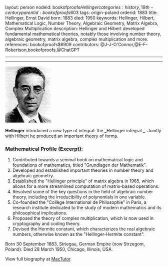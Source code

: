 layout: person
nodeid: bookofproofs$Hellinger
categories: history,19th-century
parentid: bookofproofs$603
tags: origin-poland
orderid: 1883
title: Hellinger, Ernst David
born: 1883
died: 1950
keywords: Hellinger, Hilbert, Mathematical Logic, Number Theory, Algebraic Geometry, Matrix Algebra, Complex Multiplication
description: Hellinger and Hilbert developed fundamental mathematical theories, notably those involving number theory, algebraic geometry, matrix algebra, complex multiplication and more.
references: bookofproofs$6909
contributors: @J-J-O'Connor,@E-F-Robertson,bookofproofs,@ChatGPT

---



---

![Hellinger.jpg](https://github.com/bookofproofs/bookofproofs.github.io/blob/main/_sources/_assets/images/portraits/Hellinger.jpg?raw=true)

**Hellinger** introduced a new type of integral: the _Hellinger integral _. Jointly with Hilbert he produced an important theory of forms.

### Mathematical Profile (Excerpt):
1. Contributed towards a seminal book on mathematical logic and foundations of mathematics, titled "Grundlagen der Mathematik".
2. Developed and established important theories in number theory and algebraic geometry.
3. Established the "Hellinger principle" of matrix algebra in 1965, which allows for a more streamlined computation of matrix-based operations.
4. Resolved some of the key questions in the field of algebraic number theory, including the irreducibility of polynomials in one variable.
5. Co-founded the "Collège International de Philosophie" in Paris, a research institute dedicated to the study of modern mathematics and its philosophical implications.
6. Proposed the theory of complex multiplication, which is now used in cryptography and coding theory.
7. Devised the Hermite constant, which characterizes the real algebraic numbers, otherwise known as the "Hellinger-Hermite constant".

Born 30 September 1883, Striegau, German Empire (now Strzegom, Poland). Died 28 March 1950, Chicago, Illinois, USA.

View full biography at [MacTutor](https://mathshistory.st-andrews.ac.uk/Biographies/Hellinger/)
